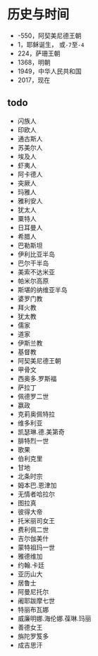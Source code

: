 # 历史与时间

- -550，阿契美尼德王朝
- 1，耶稣诞生， 或`-7`至`-4`
- 224，萨珊王朝
- 1368，明朝
- 1949，中华人民共和国
- 2017，现在

## todo

- 闪族人
- 印欧人
- 通古斯人
- 苏美尔人
- 埃及人
- 虾夷人
- 阿卡德人
- 突厥人
- 玛雅人
- 雅利安人
- 犹太人
- 粟特人
- 日耳曼人
- 希腊人
- 巴勒斯坦
- 伊利比亚半岛
- 巴尔干半岛
- 美索不达米亚
- 帕米尔高原
- 斯堪的纳维亚半岛
- 婆罗门教
- 拜火教
- 犹太教
- 儒家
- 道家
- 伊斯兰教
- 基督教
- 阿契美尼德王朝
- 甲骨文
- 西奥多.罗斯福
- 萨拉丁
- 佩德罗二世
- 嬴政
- 克莉奥佩特拉
- 维多利亚
- 凯瑟琳.德.美第奇
- 腓特烈一世
- 歌果
- 伯利克里
- 甘地
- 北条时宗
- 姆本巴.恩津加
- 无情者哈拉尔
- 图拉真
- 彼得大帝
- 托米丽司女王
- 费利佩二世
- 吉尔伽美什
- 蒙特祖玛一世
- 雅德维加
- 约翰.卡廷
- 亚历山大
- 居鲁士
- 阿曼尼托尔
- 阇耶跋摩七世
- 特丽布瓦娜
- 威廉明娜.海伦娜.葆琳.玛丽
- 善德女王
- 旃陀罗笈多
- 成吉思汗